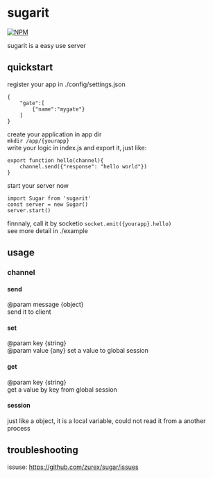 # sugarit
[![NPM](https://nodei.co/npm/sugarit.png?downloads=true)](https://nodei.co/npm/sugarit/)

sugarit is a easy use server
## quickstart
register your app in ./config/settings.json

    {
        "gate":[
            {"name":"mygate"}
        ]
    }
create your application in app dir    
`mkdir /app/{yourapp}`       
write your logic in index.js and export it, just like:

    export function hello(channel){
        channel.send({"response": "hello world"})
    }

start your server now

    import Sugar from 'sugarit'
    const server = new Sugar()
    server.start()

finnnaly, call it by socketio `socket.emit({yourapp}.hello)`      
see more detail in ./example

## usage
### channel
#### send
@param message {object}    
send it to client

#### set
@param key {string}    
@param value {any}
set a value to global session

#### get
@param key {string}      
get a value by key from global session

#### session
just like a object, it is a local variable, could not read it from a another process

## troubleshooting
issuse: https://github.com/zurex/sugar/issues     
